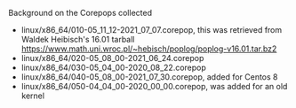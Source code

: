 Background on the Corepops collected

- linux/x86_64/010-05_11_12-2021_07_07.corepop, this was retrieved from Waldek Heibisch's 16.01 tarball https://www.math.uni.wroc.pl/~hebisch/poplog/poplog-v16.01.tar.bz2
- linux/x86_64/020-05_08_00-2021_06_24.corepop
- linux/x86_64/030-05_04_00-2020_08_22.corepop
- linux/x86_64/040-05_08_00-2021_07_30.corepop, added for Centos 8
- linux/x86_64/050-04_04_00-2020_00_00.corepop, was added for an old kernel
